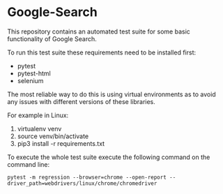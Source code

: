 # Google-Search

This repository contains an automated test suite for some basic functionality of Google Search.

To run this test suite these requirements need to be installed first:

  - pytest
  - pytest-html
  - selenium

The most reliable way to do this is using virtual environments as to avoid any issues with different versions of 
these libraries.

For example in Linux:

1) virtualenv venv
2) source venv/bin/activate
3) pip3 install -r requirements.txt 
  
To execute the whole test suite execute the following command on the command line:

    pytest -m regression --browser=chrome --open-report --driver_path=webdrivers/linux/chrome/chromedriver
